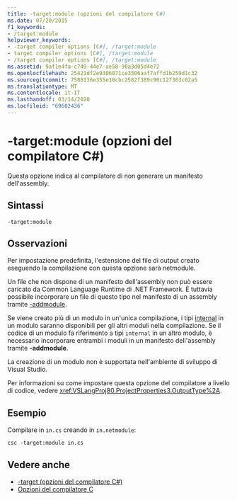 ```yaml
---
title: -target:module (opzioni del compilatore C#)
ms.date: 07/20/2015
f1_keywords:
- /target:module
helpviewer_keywords:
- -target compiler options [C#], /target:module
- target compiler options [C#], /target:module
- /target compiler options [C#], /target:module
ms.assetid: 9af1e4fa-c749-44e7-ae58-90a3d05d4e72
ms.openlocfilehash: 25421df2e9306071ce3506aaf7affd1b259d1c32
ms.sourcegitcommit: 7588136e355e10cbc2582f389c90c127363c02a5
ms.translationtype: MT
ms.contentlocale: it-IT
ms.lasthandoff: 03/14/2020
ms.locfileid: "69602436"
---
```

# <a name="-targetmodule-c-compiler-options"></a>-target:module (opzioni del compilatore C#)
Questa opzione indica al compilatore di non generare un manifesto dell'assembly.  
  
## <a name="syntax"></a>Sintassi  
  
```console  
-target:module  
```  
  
## <a name="remarks"></a>Osservazioni  
 Per impostazione predefinita, l'estensione del file di output creato eseguendo la compilazione con questa opzione sarà netmodule.  
  
 Un file che non dispone di un manifesto dell'assembly non può essere caricato da Common Language Runtime di .NET Framework. È tuttavia possibile incorporare un file di questo tipo nel manifesto di un assembly tramite [-addmodule](./addmodule-compiler-option.md).  
  
 Se viene creato più di un modulo in un'unica compilazione, i tipi [internal](../keywords/internal.md) in un modulo saranno disponibili per gli altri moduli nella compilazione. Se il codice di un modulo fa riferimento a tipi `internal` in un altro modulo, è necessario incorporare entrambi i moduli in un manifesto dell'assembly tramite **-addmodule**.  
  
 La creazione di un modulo non è supportata nell'ambiente di sviluppo di Visual Studio.  
  
 Per informazioni su come impostare questa opzione del compilatore a livello di codice, vedere <xref:VSLangProj80.ProjectProperties3.OutputType%2A>.  
  
## <a name="example"></a>Esempio  
 Compilare in `in.cs` creando in `in.netmodule`:  
  
```console  
csc -target:module in.cs  
```  
  
## <a name="see-also"></a>Vedere anche

- [-target (opzioni del compilatore C#)](./target-compiler-option.md)
- [Opzioni del compilatore C](./index.md)
